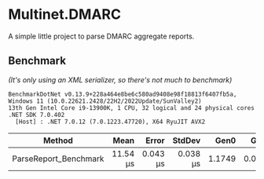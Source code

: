 ﻿# Multinet.DMARC

A simple little project to parse DMARC aggregate reports.

## Benchmark
_(It's only using an XML serializer, so there's not much to benchmark)_

```plain
BenchmarkDotNet v0.13.9+228a464e8be6c580ad9408e98f18813f6407fb5a,
Windows 11 (10.0.22621.2428/22H2/2022Update/SunValley2)
13th Gen Intel Core i9-13900K, 1 CPU, 32 logical and 24 physical cores
.NET SDK 7.0.402
  [Host] : .NET 7.0.12 (7.0.1223.47720), X64 RyuJIT AVX2

```

| Method                | Mean     | Error    | StdDev   | Gen0   | Gen1   | Allocated |
|---------------------- |---------:|---------:|---------:|-------:|-------:|----------:|
| ParseReport_Benchmark | 11.54 μs | 0.043 μs | 0.038 μs | 1.1749 | 0.0610 |  21.84 KB |